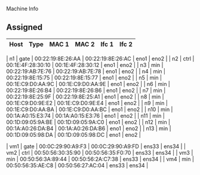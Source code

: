 Machine Info

## Assigned
| Host | Type  | MAC 1             | MAC 2             | Ifc 1 | Ifc 2 |
|------| ------|-------------------|-------------------|-------|-------|

| n1   | gate  | 00:22:19:8E:26:AA | 00:22:19:8E:26:AC | eno1  | eno2  |
| n2   | ctrl  | 00:1E:4F:28:30:10 | 00:1E:4F:28:30:12 | eno1  | eno2  |
| n3   | min   | 00:22:19:AB:7E:76 | 00:22:19:AB:7E:78 | eno1  | eno2  |
| n4   | min   | 00:22:19:8E:15:75 | 00:22:19:8E:15:77 | eno1  | eno2  |
| n5   | min   | 00:1E:C9:D0:AA:9C | 00:1E:C9:D0:AA:9E | eno1  | eno2  |
| n6   | min   | 00:22:19:8E:26:B4 | 00:22:19:8E:26:B6 | eno1  | eno2  |
| n7   | min   | 00:22:19:8E:25:9F | 00:22:19:8E:25:A1 | eno1  | eno2  |
| n8   | min   | 00:1E:C9:D0:9E:E2 | 00:1E:C9:D0:9E:E4 | eno1  | eno2  |
| n9   | min   | 00:1E:C9:D0:AA:BA | 00:1E:C9:D0:AA:BC | eno1  | eno2  |
| n10  | min   | 00:1A:A0:15:E3:74 | 00:1A:A0:15:E3:76 | eno1  | eno2  |
| n11  | min   | 00:1D:09:05:9A:BE | 00:1D:09:05:9A:C0 | eno1  | eno2  |
| n12  | min   | 00:1A:A0:26:DA:B4 | 00:1A:A0:26:DA:B6 | eno1  | eno2  |
| n13  | min   | 00:1D:09:05:98:DA | 00:1D:09:05:98:DC | eno1  | eno2  |

| vm1  | gate  | 00:0C:29:90:A9:F3 | 00:0C:29:90:A9:FD | ens33 | ens34 |
| vm2  | ctrl  | 00:50:56:30:35:90 | 00:50:56:35:F0:70 | ens33 | ens34 |
| vm3  | min   | 00:50:56:3A:89:44 | 00:50:56:2A:C7:38 | ens33 | ens34 |
| vm4  | min   | 00:50:56:35:AE:C8 | 00:50:56:27:AC:04 | ens33 | ens34 |